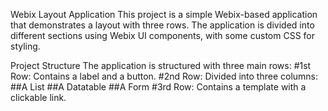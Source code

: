 Webix Layout Application
This project is a simple Webix-based application that demonstrates a layout with three rows. The application is divided into different sections using Webix UI components, with some custom CSS for styling.

Project Structure
The application is structured with three main rows:
#1st Row: Contains a label and a button.
#2nd Row: Divided into three columns:
  ##A List
  ##A Datatable
  ##A Form
#3rd Row: Contains a template with a clickable link.
